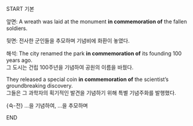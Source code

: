 START
기본

앞면:
A wreath was laid at the monument **in commemoration of** the fallen soldiers.

뒷면:
전사한 군인들을 추모하며 기념비에 화환이 놓였다.

해석:
The city renamed the park **in commemoration of** its founding 100 years ago.  
그 도시는 건립 100주년을 기념하여 공원의 이름을 바꿨다.

They released a special coin **in commemoration of** the scientist’s groundbreaking discovery.  
그들은 그 과학자의 획기적인 발견을 기념하기 위해 특별 기념주화를 발행했다.

{숙-전} …을 기념하여, …을 추모하며
<!--ID: 1746271863370-->
END